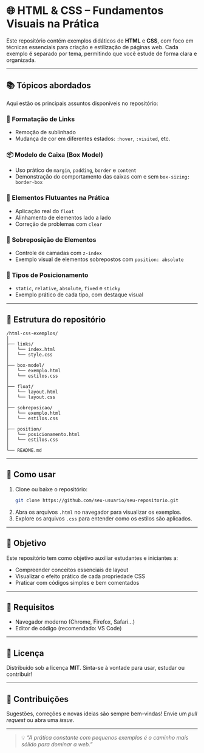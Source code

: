 
# 🌐 HTML & CSS – Fundamentos Visuais na Prática

Este repositório contém exemplos didáticos de **HTML** e **CSS**, com foco em técnicas essenciais para criação e estilização de páginas web. Cada exemplo é separado por tema, permitindo que você estude de forma clara e organizada.

---

## 📚 Tópicos abordados

Aqui estão os principais assuntos disponíveis no repositório:

### 🔗 Formatação de Links
- Remoção de sublinhado
- Mudança de cor em diferentes estados: `:hover`, `:visited`, etc.

### 📦 Modelo de Caixa (Box Model)
- Uso prático de `margin`, `padding`, `border` e `content`
- Demonstração do comportamento das caixas com e sem `box-sizing: border-box`

### 🧱 Elementos Flutuantes na Prática
- Aplicação real do `float`
- Alinhamento de elementos lado a lado
- Correção de problemas com `clear`

### 🧩 Sobreposição de Elementos
- Controle de camadas com `z-index`
- Exemplo visual de elementos sobrepostos com `position: absolute`

### 📍 Tipos de Posicionamento
- `static`, `relative`, `absolute`, `fixed` e `sticky`
- Exemplo prático de cada tipo, com destaque visual

---

## 📁 Estrutura do repositório

```
/html-css-exemplos/
│
├── links/
│   └── index.html
│   └── style.css
│
├── box-model/
│   └── exemplo.html
│   └── estilos.css
│
├── float/
│   └── layout.html
│   └── layout.css
│
├── sobreposicao/
│   └── exemplo.html
│   └── estilos.css
│
├── position/
│   └── posicionamento.html
│   └── estilos.css
│
└── README.md
```

---

## 🚀 Como usar

1. Clone ou baixe o repositório:
   ```bash
   git clone https://github.com/seu-usuario/seu-repositorio.git
   ```
2. Abra os arquivos `.html` no navegador para visualizar os exemplos.
3. Explore os arquivos `.css` para entender como os estilos são aplicados.

---

## 🎯 Objetivo

Este repositório tem como objetivo auxiliar estudantes e iniciantes a:

- Compreender conceitos essenciais de layout
- Visualizar o efeito prático de cada propriedade CSS
- Praticar com códigos simples e bem comentados

---

## 🧠 Requisitos

- Navegador moderno (Chrome, Firefox, Safari...)
- Editor de código (recomendado: VS Code)

---

## 📝 Licença

Distribuído sob a licença **MIT**. Sinta-se à vontade para usar, estudar ou contribuir!

---

## 🤝 Contribuições

Sugestões, correções e novas ideias são sempre bem-vindas! Envie um *pull request* ou abra uma *issue*.

---

> 💡 *“A prática constante com pequenos exemplos é o caminho mais sólido para dominar a web.”*
